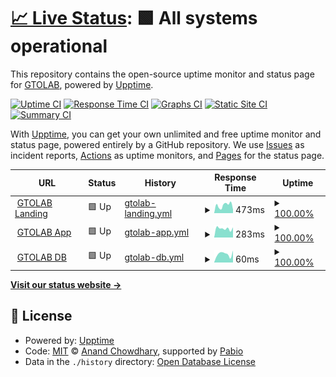 # [📈 Live Status](https://GTOLAB.github.io/upptime): <!--live status--> **🟩 All systems operational**

This repository contains the open-source uptime monitor and status page for [GTOLAB](https://GTOLAB.github.io/upptime), powered by [Upptime](https://github.com/upptime/upptime).

[![Uptime CI](https://github.com/GTOLAB/upptime/workflows/Uptime%20CI/badge.svg)](https://github.com/GTOLAB/upptime/actions?query=workflow%3A%22Uptime+CI%22)
[![Response Time CI](https://github.com/GTOLAB/upptime/workflows/Response%20Time%20CI/badge.svg)](https://github.com/GTOLAB/upptime/actions?query=workflow%3A%22Response+Time+CI%22)
[![Graphs CI](https://github.com/GTOLAB/upptime/workflows/Graphs%20CI/badge.svg)](https://github.com/GTOLAB/upptime/actions?query=workflow%3A%22Graphs+CI%22)
[![Static Site CI](https://github.com/GTOLAB/upptime/workflows/Static%20Site%20CI/badge.svg)](https://github.com/GTOLAB/upptime/actions?query=workflow%3A%22Static+Site+CI%22)
[![Summary CI](https://github.com/GTOLAB/upptime/workflows/Summary%20CI/badge.svg)](https://github.com/GTOLAB/upptime/actions?query=workflow%3A%22Summary+CI%22)

With [Upptime](https://upptime.js.org), you can get your own unlimited and free uptime monitor and status page, powered entirely by a GitHub repository. We use [Issues](https://github.com/GTOLAB/upptime/issues) as incident reports, [Actions](https://github.com/GTOLAB/upptime/actions) as uptime monitors, and [Pages](https://GTOLAB.github.io/upptime) for the status page.

<!--start: status pages-->
<!-- This summary is generated by Upptime (https://github.com/upptime/upptime) -->
<!-- Do not edit this manually, your changes will be overwritten -->
<!-- prettier-ignore -->
| URL | Status | History | Response Time | Uptime |
| --- | ------ | ------- | ------------- | ------ |
| <img alt="" src="https://icons.duckduckgo.com/ip3/www.gtolab.com.ico" height="13"> [GTOLAB Landing](https://www.gtolab.com) | 🟩 Up | [gtolab-landing.yml](https://github.com/GTOLAB/upptime/commits/HEAD/history/gtolab-landing.yml) | <details><summary><img alt="Response time graph" src="./graphs/gtolab-landing/response-time-week.png" height="20"> 473ms</summary><br><a href="https://GTOLAB.github.io/upptime/history/gtolab-landing"><img alt="Response time 503" src="https://img.shields.io/endpoint?url=https%3A%2F%2Fraw.githubusercontent.com%2FGTOLAB%2Fupptime%2FHEAD%2Fapi%2Fgtolab-landing%2Fresponse-time.json"></a><br><a href="https://GTOLAB.github.io/upptime/history/gtolab-landing"><img alt="24-hour response time 473" src="https://img.shields.io/endpoint?url=https%3A%2F%2Fraw.githubusercontent.com%2FGTOLAB%2Fupptime%2FHEAD%2Fapi%2Fgtolab-landing%2Fresponse-time-day.json"></a><br><a href="https://GTOLAB.github.io/upptime/history/gtolab-landing"><img alt="7-day response time 473" src="https://img.shields.io/endpoint?url=https%3A%2F%2Fraw.githubusercontent.com%2FGTOLAB%2Fupptime%2FHEAD%2Fapi%2Fgtolab-landing%2Fresponse-time-week.json"></a><br><a href="https://GTOLAB.github.io/upptime/history/gtolab-landing"><img alt="30-day response time 491" src="https://img.shields.io/endpoint?url=https%3A%2F%2Fraw.githubusercontent.com%2FGTOLAB%2Fupptime%2FHEAD%2Fapi%2Fgtolab-landing%2Fresponse-time-month.json"></a><br><a href="https://GTOLAB.github.io/upptime/history/gtolab-landing"><img alt="1-year response time 503" src="https://img.shields.io/endpoint?url=https%3A%2F%2Fraw.githubusercontent.com%2FGTOLAB%2Fupptime%2FHEAD%2Fapi%2Fgtolab-landing%2Fresponse-time-year.json"></a></details> | <details><summary><a href="https://GTOLAB.github.io/upptime/history/gtolab-landing">100.00%</a></summary><a href="https://GTOLAB.github.io/upptime/history/gtolab-landing"><img alt="All-time uptime 99.96%" src="https://img.shields.io/endpoint?url=https%3A%2F%2Fraw.githubusercontent.com%2FGTOLAB%2Fupptime%2FHEAD%2Fapi%2Fgtolab-landing%2Fuptime.json"></a><br><a href="https://GTOLAB.github.io/upptime/history/gtolab-landing"><img alt="24-hour uptime 100.00%" src="https://img.shields.io/endpoint?url=https%3A%2F%2Fraw.githubusercontent.com%2FGTOLAB%2Fupptime%2FHEAD%2Fapi%2Fgtolab-landing%2Fuptime-day.json"></a><br><a href="https://GTOLAB.github.io/upptime/history/gtolab-landing"><img alt="7-day uptime 100.00%" src="https://img.shields.io/endpoint?url=https%3A%2F%2Fraw.githubusercontent.com%2FGTOLAB%2Fupptime%2FHEAD%2Fapi%2Fgtolab-landing%2Fuptime-week.json"></a><br><a href="https://GTOLAB.github.io/upptime/history/gtolab-landing"><img alt="30-day uptime 99.86%" src="https://img.shields.io/endpoint?url=https%3A%2F%2Fraw.githubusercontent.com%2FGTOLAB%2Fupptime%2FHEAD%2Fapi%2Fgtolab-landing%2Fuptime-month.json"></a><br><a href="https://GTOLAB.github.io/upptime/history/gtolab-landing"><img alt="1-year uptime 99.96%" src="https://img.shields.io/endpoint?url=https%3A%2F%2Fraw.githubusercontent.com%2FGTOLAB%2Fupptime%2FHEAD%2Fapi%2Fgtolab-landing%2Fuptime-year.json"></a></details>
| <img alt="" src="https://icons.duckduckgo.com/ip3/app.gtolab.com.ico" height="13"> [GTOLAB App](https://app.gtolab.com) | 🟩 Up | [gtolab-app.yml](https://github.com/GTOLAB/upptime/commits/HEAD/history/gtolab-app.yml) | <details><summary><img alt="Response time graph" src="./graphs/gtolab-app/response-time-week.png" height="20"> 283ms</summary><br><a href="https://GTOLAB.github.io/upptime/history/gtolab-app"><img alt="Response time 330" src="https://img.shields.io/endpoint?url=https%3A%2F%2Fraw.githubusercontent.com%2FGTOLAB%2Fupptime%2FHEAD%2Fapi%2Fgtolab-app%2Fresponse-time.json"></a><br><a href="https://GTOLAB.github.io/upptime/history/gtolab-app"><img alt="24-hour response time 319" src="https://img.shields.io/endpoint?url=https%3A%2F%2Fraw.githubusercontent.com%2FGTOLAB%2Fupptime%2FHEAD%2Fapi%2Fgtolab-app%2Fresponse-time-day.json"></a><br><a href="https://GTOLAB.github.io/upptime/history/gtolab-app"><img alt="7-day response time 283" src="https://img.shields.io/endpoint?url=https%3A%2F%2Fraw.githubusercontent.com%2FGTOLAB%2Fupptime%2FHEAD%2Fapi%2Fgtolab-app%2Fresponse-time-week.json"></a><br><a href="https://GTOLAB.github.io/upptime/history/gtolab-app"><img alt="30-day response time 299" src="https://img.shields.io/endpoint?url=https%3A%2F%2Fraw.githubusercontent.com%2FGTOLAB%2Fupptime%2FHEAD%2Fapi%2Fgtolab-app%2Fresponse-time-month.json"></a><br><a href="https://GTOLAB.github.io/upptime/history/gtolab-app"><img alt="1-year response time 330" src="https://img.shields.io/endpoint?url=https%3A%2F%2Fraw.githubusercontent.com%2FGTOLAB%2Fupptime%2FHEAD%2Fapi%2Fgtolab-app%2Fresponse-time-year.json"></a></details> | <details><summary><a href="https://GTOLAB.github.io/upptime/history/gtolab-app">100.00%</a></summary><a href="https://GTOLAB.github.io/upptime/history/gtolab-app"><img alt="All-time uptime 100.00%" src="https://img.shields.io/endpoint?url=https%3A%2F%2Fraw.githubusercontent.com%2FGTOLAB%2Fupptime%2FHEAD%2Fapi%2Fgtolab-app%2Fuptime.json"></a><br><a href="https://GTOLAB.github.io/upptime/history/gtolab-app"><img alt="24-hour uptime 100.00%" src="https://img.shields.io/endpoint?url=https%3A%2F%2Fraw.githubusercontent.com%2FGTOLAB%2Fupptime%2FHEAD%2Fapi%2Fgtolab-app%2Fuptime-day.json"></a><br><a href="https://GTOLAB.github.io/upptime/history/gtolab-app"><img alt="7-day uptime 100.00%" src="https://img.shields.io/endpoint?url=https%3A%2F%2Fraw.githubusercontent.com%2FGTOLAB%2Fupptime%2FHEAD%2Fapi%2Fgtolab-app%2Fuptime-week.json"></a><br><a href="https://GTOLAB.github.io/upptime/history/gtolab-app"><img alt="30-day uptime 100.00%" src="https://img.shields.io/endpoint?url=https%3A%2F%2Fraw.githubusercontent.com%2FGTOLAB%2Fupptime%2FHEAD%2Fapi%2Fgtolab-app%2Fuptime-month.json"></a><br><a href="https://GTOLAB.github.io/upptime/history/gtolab-app"><img alt="1-year uptime 100.00%" src="https://img.shields.io/endpoint?url=https%3A%2F%2Fraw.githubusercontent.com%2FGTOLAB%2Fupptime%2FHEAD%2Fapi%2Fgtolab-app%2Fuptime-year.json"></a></details>
| <img alt="" src="https://icons.duckduckgo.com/ip3/app.gtolab.com.ico" height="13"> [GTOLAB DB](https://app.gtolab.com/api/health) | 🟩 Up | [gtolab-db.yml](https://github.com/GTOLAB/upptime/commits/HEAD/history/gtolab-db.yml) | <details><summary><img alt="Response time graph" src="./graphs/gtolab-db/response-time-week.png" height="20"> 60ms</summary><br><a href="https://GTOLAB.github.io/upptime/history/gtolab-db"><img alt="Response time 60" src="https://img.shields.io/endpoint?url=https%3A%2F%2Fraw.githubusercontent.com%2FGTOLAB%2Fupptime%2FHEAD%2Fapi%2Fgtolab-db%2Fresponse-time.json"></a><br><a href="https://GTOLAB.github.io/upptime/history/gtolab-db"><img alt="24-hour response time 84" src="https://img.shields.io/endpoint?url=https%3A%2F%2Fraw.githubusercontent.com%2FGTOLAB%2Fupptime%2FHEAD%2Fapi%2Fgtolab-db%2Fresponse-time-day.json"></a><br><a href="https://GTOLAB.github.io/upptime/history/gtolab-db"><img alt="7-day response time 60" src="https://img.shields.io/endpoint?url=https%3A%2F%2Fraw.githubusercontent.com%2FGTOLAB%2Fupptime%2FHEAD%2Fapi%2Fgtolab-db%2Fresponse-time-week.json"></a><br><a href="https://GTOLAB.github.io/upptime/history/gtolab-db"><img alt="30-day response time 61" src="https://img.shields.io/endpoint?url=https%3A%2F%2Fraw.githubusercontent.com%2FGTOLAB%2Fupptime%2FHEAD%2Fapi%2Fgtolab-db%2Fresponse-time-month.json"></a><br><a href="https://GTOLAB.github.io/upptime/history/gtolab-db"><img alt="1-year response time 60" src="https://img.shields.io/endpoint?url=https%3A%2F%2Fraw.githubusercontent.com%2FGTOLAB%2Fupptime%2FHEAD%2Fapi%2Fgtolab-db%2Fresponse-time-year.json"></a></details> | <details><summary><a href="https://GTOLAB.github.io/upptime/history/gtolab-db">100.00%</a></summary><a href="https://GTOLAB.github.io/upptime/history/gtolab-db"><img alt="All-time uptime 99.99%" src="https://img.shields.io/endpoint?url=https%3A%2F%2Fraw.githubusercontent.com%2FGTOLAB%2Fupptime%2FHEAD%2Fapi%2Fgtolab-db%2Fuptime.json"></a><br><a href="https://GTOLAB.github.io/upptime/history/gtolab-db"><img alt="24-hour uptime 100.00%" src="https://img.shields.io/endpoint?url=https%3A%2F%2Fraw.githubusercontent.com%2FGTOLAB%2Fupptime%2FHEAD%2Fapi%2Fgtolab-db%2Fuptime-day.json"></a><br><a href="https://GTOLAB.github.io/upptime/history/gtolab-db"><img alt="7-day uptime 100.00%" src="https://img.shields.io/endpoint?url=https%3A%2F%2Fraw.githubusercontent.com%2FGTOLAB%2Fupptime%2FHEAD%2Fapi%2Fgtolab-db%2Fuptime-week.json"></a><br><a href="https://GTOLAB.github.io/upptime/history/gtolab-db"><img alt="30-day uptime 100.00%" src="https://img.shields.io/endpoint?url=https%3A%2F%2Fraw.githubusercontent.com%2FGTOLAB%2Fupptime%2FHEAD%2Fapi%2Fgtolab-db%2Fuptime-month.json"></a><br><a href="https://GTOLAB.github.io/upptime/history/gtolab-db"><img alt="1-year uptime 99.99%" src="https://img.shields.io/endpoint?url=https%3A%2F%2Fraw.githubusercontent.com%2FGTOLAB%2Fupptime%2FHEAD%2Fapi%2Fgtolab-db%2Fuptime-year.json"></a></details>

<!--end: status pages-->

[**Visit our status website →**](https://GTOLAB.github.io/upptime)

## 📄 License

- Powered by: [Upptime](https://github.com/upptime/upptime)
- Code: [MIT](./LICENSE) © [Anand Chowdhary](https://anandchowdhary.com), supported by [Pabio](https://pabio.com)
- Data in the `./history` directory: [Open Database License](https://opendatacommons.org/licenses/odbl/1-0/)
